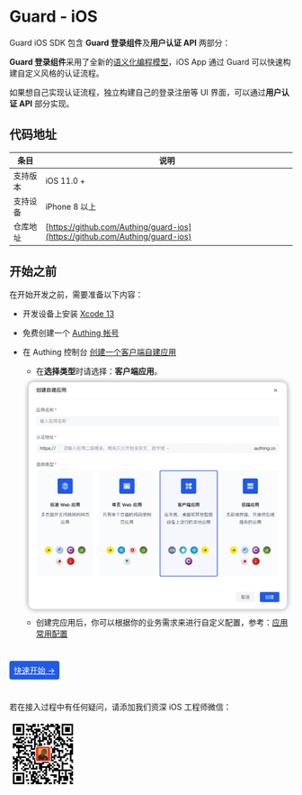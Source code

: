 # Guard - iOS

<LastUpdated/>

Guard iOS SDK 包含 **Guard 登录组件**及**用户认证 API** 两部分：

**Guard 登录组件**采用了全新的[语义化编程模型](https://github.com/Authing/guard-android/blob/master/doc/topics/design.md)，iOS App 通过 Guard 可以快速构建自定义风格的认证流程。

如果想自己实现认证流程，独立构建自己的登录注册等 UI 界面，可以通过**用户认证 API** 部分实现。

## 代码地址

| 条目     | 说明                                        |
| -------- | ------------------------------------------- |
| 支持版本 | iOS 11.0 +  
| 支持设备 | iPhone 8 以上  
| 仓库地址 | [https://github.com/Authing/guard-ios](https://github.com/Authing/guard-ios) |

## 开始之前

在开始开发之前，需要准备以下内容：

- 开发设备上安装 [Xcode 13](https://developer.apple.com/xcode/)
- 免费创建一个 [Authing 帐号](https://www.authing.cn/)
- 在 Authing 控制台 [创建一个客户端自建应用](/guides/app-new/create-app/create-app.md)
  - 在**选择类型**时请选择：**客户端应用**。

  <img src="./images/create_client_application.png" alt="drawing" width="620"/>

  - 创建完应用后，你可以根据你的业务需求来进行自定义配置，参考：[应用常用配置](./scenario/application_config.md)

<br>

<span style="background-color: #215ae5;a:link:color:#FFF;padding:8px;border-radius: 4px;"><a href="./quick.html" style="color:#FFF;">快速开始 →</a>
</span>

<br>

若在接入过程中有任何疑问，请添加我们资深 iOS 工程师微信：

<img src="./images/jnMarsWechat.png" alt="drawing" width="120" height="120"/>